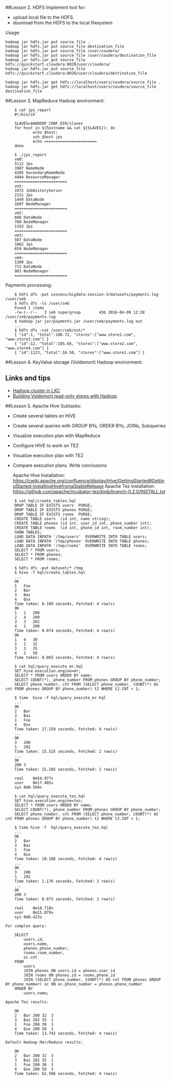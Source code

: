 ##Lesson 2. HDFS
Implement tool for:
- upload local file to the HDFS.
- dounload from the HDFS to the local filesystem

Usage:

	hadoop jar hdfs.jar put source_file .
	hadoop jar hdfs.jar put source_file destination_file
	hadoop jar hdfs.jar put source_file /user/coudera/
	hadoop jar hdfs.jar put source_file /user/coudera/destination_file
	hadoop jar hdfs.jar put source_file hdfs://quickstart.cloudera:8020/user/cloudera/
	hadoop jar hdfs.jar put source_file hdfs://quickstart.cloudera:8020/user/cloudera/destination_file

	hadoop jar hdfs.jar get hdfs://localhost/users/coudera/source_file .
	hadoop jar hdfs.jar get hdfs://localhost/users/coudera/source_file destination_file

##Lesson 3. MapReduce
Hadoop environment:
```
	$ cat jps_report
	#!/bin/sh

	SLAVES=$HADOOP_CONF_DIR/slaves
	for host in $(hostname && cat ${SLAVES}); do
    		echo $host:
    		ssh $host jps
    		echo =======================
	done

	$ ./jps_report
	vm0:
	5112 Jps
	3987 NameNode
	4205 SecondaryNameNode
	4484 ResourceManager
	=======================
	vm1:
	1972 JobHistoryServer
	2151 Jps
	1449 DataNode
	1607 NodeManager
	=======================
	vm2:
	608 DataNode
	760 NodeManager
	1163 Jps
	=======================
	vm3:
	507 DataNode
	1062 Jps
	659 NodeManager
	=======================
	vm4:
	1389 Jps
	715 DataNode
	983 NodeManager
	=======================
```
Payments processing:
```
	$ hdfs dfs -put Lessons/bigdata-session-3/datasets/payments.log /user/seb
	$ hdfs dfs -ls /user/seb
	Found 1 items
	-rw-r--r--   3 seb supergroup        436 2016-04-09 12:28 /user/seb/payments.log
	$ hadoop jar jar/payments.jar /user/seb/payments.log out
	...
	$ hdfs dfs -cat /user/seb/out/*
	{ "id":1, "total":106.72, "stores":["www.store1.com", "www.store3.com"] }
	{ "id":12, "total":185.66, "stores":["www.store2.com", "www.store4.com"] }
	{ "id":1123, "total":16.50, "stores":["www.store1.com"] }
```
##Lesson 4. KeyValue storage (Voldemort)
Hadoop environment:

## Links and tips
- [Hadoop cluster in LXC](https://ofirm.wordpress.com/2014/01/05/creating-a-virtualized-fully-distributed-hadoop-cluster-using-linux-containers/)
- [Building Voldemort read-only stores with Hadoop](http://blog.intelligencecomputing.io/cloud/487/repostbuilding-voldemort-read-only-stores-with-hadoop)



##Lesson 5. Apache Hive
Subtasks:
- Create several tables on HIVE
- Create several queries with GROUP BYs, ORDER BYs, JOINs, Subqueries
- Visualize execution plan with MapReduce
- Configure HIVE to work on TEZ
- Visualize execution plan with TEZ
- Compare execution plans. Write conclusions

	Apache Hive Installation:
	https://cwiki.apache.org/confluence/display/Hive/GettingStarted#GettingStarted-InstallingHivefromaStableRelease
	Apache Tez installation:
	https://github.com/apache/incubator-tez/blob/branch-0.2.0/INSTALL.txt
```
	$ cat hql/create_tables.hql
	DROP TABLE IF EXISTS users  PURGE;
	DROP TABLE IF EXISTS phones PURGE;
	DROP TABLE IF EXISTS rooms  PURGE;
	CREATE TABLE users  (id int, name string);
	CREATE TABLE phones (id int, user_id int, phone_number int);
	CREATE TABLE rooms  (id int, phone_id int, room_number int);
	SHOW TABLES;
	LOAD DATA INPATH '/tmp/users'  OVERWRITE INTO TABLE users;
	LOAD DATA INPATH '/tmp/phones' OVERWRITE INTO TABLE phones;
	LOAD DATA INPATH '/tmp/rooms'  OVERWRITE INTO TABLE rooms;
	SELECT * FROM users;
	SELECT * FROM phones;
	SELECT * FROM rooms;

	$ hdfs dfs -put dataset/* /tmp
	$ hive -f hql/create_tables.hql
	...
	OK
	1	Foo
	2	Bar
	3	Baz
	4	Qux
	Time taken: 0.189 seconds, Fetched: 4 row(s)
	OK
	1	2	200
	2	4	200
	3	3	202
	4	1	200
	Time taken: 0.074 seconds, Fetched: 4 row(s)
	OK
	1	4	30
	2	1	32
	3	3	35
	4	2	50
	Time taken: 0.065 seconds, Fetched: 4 row(s)

	$ cat hql/query_execute_mr.hql
	SET hive.execution.engine=mr;
	SELECT * FROM users ORDER BY name;
	SELECT COUNT(*), phone_number FROM phones GROUP BY phone_number;
	SELECT phone_number, cnt FROM (SELECT phone_number, COUNT(*) AS cnt FROM phones GROUP BY phone_number) t2 WHERE t2.CNT > 1;

	$ time  hive -f hql/query_execute_mr.hql
	...
	OK
	2	Bar
	3	Baz
	1	Foo
	4	Qux
	Time taken: 17.159 seconds, Fetched: 4 row(s)
	...
	OK
	3	200
	1	202
	Time taken: 15.525 seconds, Fetched: 2 row(s)
	...
	OK
	200	3
	Time taken: 15.285 seconds, Fetched: 1 row(s)

	real	0m54.977s
	user	0m17.405s
	sys	0m0.568s

	$ cat hql/query_execute_tez.hql
	SET hive.execution.engine=tez;
	SELECT * FROM users ORDER BY name;
	SELECT COUNT(*), phone_number FROM phones GROUP BY phone_number;
	SELECT phone_number, cnt FROM (SELECT phone_number, COUNT(*) AS cnt FROM phones GROUP BY phone_number) t2 WHERE t2.CNT > 1;

	$ time hive -f  hql/query_execute_tez.hql
	...
	OK
	2	Bar
	3	Baz
	1	Foo
	4	Qux
	Time taken: 10.186 seconds, Fetched: 4 row(s)
	...
	OK
	3	200
	1	202
	Time taken: 1.176 seconds, Fetched: 2 row(s)
	...
	OK
	200	3
	Time taken: 0.975 seconds, Fetched: 1 row(s)

	real	0m18.718s
	user	0m15.079s
	sys	0m0.423s
```
	For complex query:
```
	SELECT 
	    users.id, 
	    users.name, 
	    phones.phone_number, 
	    rooms.room_number,
	    oc.cnt
	FROM 
	    users 
	    JOIN phones ON users.id = phones.user_id 
	    JOIN rooms ON phones.id = rooms.phone_id
	    JOIN (SELECT phone_number, COUNT(*) AS cnt FROM phones GROUP BY phone_number) oc ON oc.phone_number = phones.phone_number
	ORDER BY 
	    users.name;
```
    Apache Tez results:
```
	OK
	2	Bar	200	32	3
	3	Baz	202	35	1
	1	Foo	200	30	3
	4	Qux	200	50	3
	Time taken: 13.742 seconds, Fetched: 4 row(s)
```
    Default Hadoop Mar/Reduce results:
```
	OK
	2	Bar	200	32	3
	3	Baz	202	35	1
	1	Foo	200	30	3
	4	Qux	200	50	3
	Time taken: 62.586 seconds, Fetched: 4 row(s)

```
